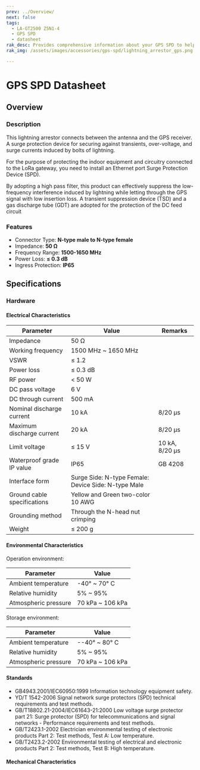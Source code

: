 ```yaml
---
prev: ../Overview/
next: false
tags:
  - LA-GT2500 Z5N1-4
  - GPS SPD
  - datasheet
rak_desc: Provides comprehensive information about your GPS SPD to help you use it. This information includes technical specifications, characteristics, and requirements.
rak_img: /assets/images/accessories/gps-spd/lightning_arrestor_gps.png

---
```


# GPS SPD Datasheet

## Overview

### Description

This lightning arrestor connects between the antenna and the GPS receiver. A surge protection device for securing against transients, over-voltage, and surge currents induced by bolts of lightning.

For the purpose of protecting the indoor equipment and circuitry connected to the LoRa gateway, you need to install an Ethernet port Surge Protection Device (SPD).

By adopting a high pass filter, this product can effectively suppress the low-frequency interference induced by lightning while letting through the GPS signal with low insertion loss. A transient suppression device (TSD) and a gas discharge tube (GDT) are adopted for the protection of the DC feed circuit
### Features

- Connector Type: **N-type male to N-type female**
- Impedance: **50&nbsp;Ω**
- Frequency Range: **1500-1650&nbsp;MHz**
- Power Loss: **≤ 0.3&nbsp;dB**
- Ingress Protection: **IP65**

## Specifications

### Hardware

#### Electrical Characteristics

| Parameter                   | Value                                               | Remarks                  |
| --------------------------- | --------------------------------------------------- | ------------------------ |
| Impedance                   | 50&nbsp;Ω                                           |                          |
| Working frequency           | 1500&nbsp;MHz ~ 1650&nbsp;MHz                       |                          |
| VSWR                        | ≤ 1.2                                               |                          |
| Power loss                  | ≤ 0.3&nbsp;dB                                       |                          |
| RF power                    | < 50&nbsp;W                                         |                          |
| DC pass voltage             | 6&nbsp;V                                            |                          |
| DC through current          | 500&nbsp;mA                                         |                          |
| Nominal discharge current   | 10&nbsp;kA                                          | 8/20&nbsp;µs             |
| Maximum discharge current   | 20&nbsp;kA                                          | 8/20&nbsp;µs             |
| Limit voltage               | ≤ 15&nbsp;V                                         | 10&nbsp;kA, 8/20&nbsp;µs |
| Waterproof grade IP value   | IP65                                                | GB 4208                  |
| Interface form              | Surge Side: N-type Female: Device Side: N-type Male |                          |
| Ground cable specifications | Yellow and Green two-color 10 AWG                   |                          |
| Grounding method            | Through the N-head nut crimping                     |                          |
| Weight                      | ≤ 200&nbsp;g                                        |                          |

#### Environmental Characteristics

Operation environment:

| Parameter            | Value                      |
| -------------------- | -------------------------- |
| Ambient temperature  | -40° ~ 70°&nbsp;C          |
| Relative humidity    | 5% ~ 95%                   |
| Atmospheric pressure | 70&nbsp;kPa ~ 106&nbsp;kPa |

Storage environment:

| Parameter            | Value                      |
| -------------------- | -------------------------- |
| Ambient temperature  | --40° ~ 80°&nbsp;C      |
| Relative humidity    | 5% ~ 95%                   |
| Atmospheric pressure | 70&nbsp;kPa ~ 106&nbsp;kPa |

#### Standards

- GB4943.2001/IEC60950:1999 Information technology equipment safety.
- YD/T 1542-2006 Signal network surge protectors (SPD) technical requirements and test methods.
- GB/T18802.21-2004/IEC61643-21:2000 Low voltage surge protector part 21: Surge protector (SPD) for telecommunications and signal networks - Performance requirements and test methods.
- GB/T2423.1-2002 Electrician environmental testing of electronic products Part 2: Test methods, Test A: Low temperature.
- GB/T2423.2-2002 Environmental testing of electrical and electronic products Part 2: Test methods, Test B: High temperature.

#### Mechanical Characteristics

<rk-img
  src="/assets/images/accessories/gps-spd/1.png"
  width="60%"
  caption="Mechanical Dimensions"
/>

<rk-img
  src="/assets/images/accessories/gps-spd/2.png"
  width="60%"
  caption="Grounding Cable"
/>

<rk-img
  src="/assets/images/accessories/gps-spd/3.png"
  width="60%"
  caption="Typical Use"
/>
